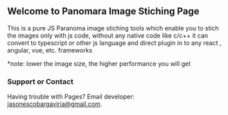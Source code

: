 ## Welcome to Panomara Image Stiching Page
 

This is a pure JS Paranoma image stiching tools which enable you to stich the images only with js code, without any native code like c/c++
it can convert to typescript or other js language and direct plugin in to any react , angular, vue, etc. frameworks

*note: lower the image size, the higher performance you will get

### Support or Contact

Having trouble with Pages? Email developer: jasonescobargaviria@gmail.com.
